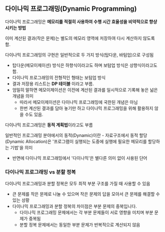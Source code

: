 ## 다이나믹 프로그래밍(Dynamic Programming)
다이나믹 프로그래밍은 **메모리를 적절히 사용하여 수행 시간 효율성을 비약적으로 향샹시키는 방법**

이미 계산된 결과(작은 문제)는 별도의 메모리 영역에 저장하여 다시 계산하지 않도록 함.

다이나믹 프로그래밍의 구현은 일반적으로 두 가지 방식(탑다운, 바텀업)으로 구성됨

- 탑다운(메모이제이션) 방식은 하향식이라고도 하며 보텀업 방식은 상향식이라고도 함.
- 다이나믹 프로그래밍의 전형적인 형태는 보텀업 방식
- 결과 저장용 리스트는 **DP 테이블** 이라고 부름.
- 엄밀히 말하면 메모이제이션은 이전에 계산된 결과를 일시적으로 기록해 놓은 넒은 개념을 의미
	- 따라서 메모이제이션은 다이나믹 프로그래밍에 국한된 개념은 아님
	- 한번 계산된 결과를 담아 놓기만 하고 다이나믹 프로그래밍을 위해 활용하지 않을 수도 있음.

다이나믹 프로그래밍은 **동적 계획법**이라고도 부름

일반적인 프로그래밍 분야에서의 동적(Dynamic)이란 - 자료구조에서 동적 할당(Dynamic Allocation)은 '프로그램이 실행되는 도중에 실행에 필요한 메모리를 할당하는 기법'을 의미
- 반면에 다이나믹 프로그래밍에서 '다이나믹'은 별다른 의미 없이 사용된 단어

### 다이나믹 프로그래밍 vs 분할 정복
다이나믹 프로그래밍과 분할 정복은 모두 최적 부분 구조를 가질 때 사용할 수 있음
- 큰 문제를 작은 문제로 나눌 수 있으며 작은 문제의 답을 모아서 큰 문제를 해결할 수 있는 상황
- 다이나믹 프로그래밍과 분할 정복의 차이점은 부분 문제의 중복입니다.
	- 다이나믹 프로그래밍 문제에서는 각 부분 문제들이 서로 영향을 미치며 부분 문제가 중복됨
	- 분할 정복 문제에서는 동일한 부분 문제가 반복적으로 계산되지 않음

